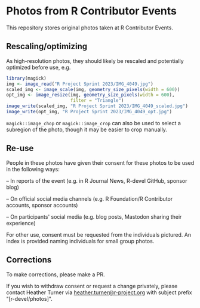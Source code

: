 # Photos from R Contributor Events

This repository stores original photos taken at R Contributor Events. 

## Rescaling/optimizing

As high-resolution photos, they should likely be rescaled and potentially 
optimized before use, e.g.

```r
library(magick)
img <- image_read("R Project Sprint 2023/IMG_4049.jpg")
scaled_img <- image_scale(img, geometry_size_pixels(width = 600))
opt_img <- image_resize(img, geometry_size_pixels(width = 600), 
                        filter = "Triangle")
image_write(scaled_img, "R Project Sprint 2023/IMG_4049_scaled.jpg")
image_write(opt_img, "R Project Sprint 2023/IMG_4049_opt.jpg")
```

`magick::image_chop` or `magick::image_crop` can also be used to select a 
subregion of the photo, though it may be easier to crop manually.

## Re-use

People in these photos have given their consent for these photos to be used in 
the following ways:

– In reports of the event (e.g. in R Journal News, R-devel GitHub, sponsor blog)

– On official social media channels (e.g. R Foundation/R Contributor accounts, 
sponsor accounts)

– On participants' social media (e.g. blog posts, Mastodon sharing their 
experience)

For other use, consent must be requested from the individuals pictured. An 
index is provided naming individuals for small group photos.

## Corrections

To make corrections, please make a PR.

If you wish to withdraw consent or request a change privately, please contact 
Heather Turner via 
[heather.turner@r-project.org](mailto:heather.turner@r-project.org?subject=[r-devel/photos]%20Requesting%20a%20change) 
with subject prefix "[r-devel/photos]".
